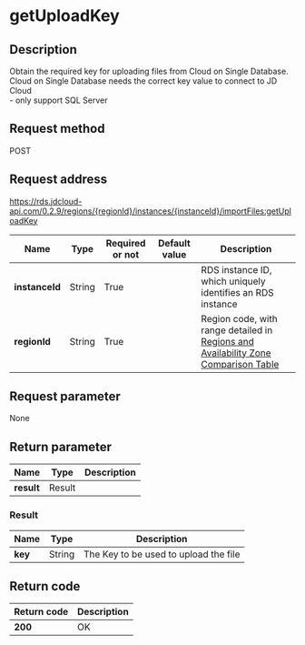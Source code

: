 # getUploadKey


## Description
Obtain the required key for uploading files from Cloud on Single Database. Cloud on Single Database needs the correct key value to connect to JD Cloud<br>- only support SQL Server

## Request method
POST

## Request address
https://rds.jdcloud-api.com/0.2.9/regions/{regionId}/instances/{instanceId}/importFiles:getUploadKey

|Name|Type|Required or not|Default value|Description|
|---|---|---|---|---|
|**instanceId**|String|True||RDS instance ID, which uniquely identifies an RDS instance|
|**regionId**|String|True||Region code, with range detailed in [Regions and Availability Zone Comparison Table](../Enum-Definitions/Regions-AZ.md)|

## Request parameter
None


## Return parameter
|Name|Type|Description|
|---|---|---|
|**result**|Result||


### Result
|Name|Type|Description|
|---|---|---|
|**key**|String|The Key to be used to upload the file|

## Return code
|Return code|Description|
|---|---|
|**200**|OK|
